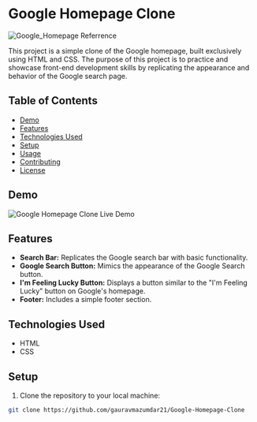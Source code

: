 # Google Homepage Clone


![Google_Homepage  Referrence](https://github.com/gauravmazumdar21/Google-Homepage-Clone/assets/26565041/73ac2cb9-8222-4085-98c6-e3e12bea8f30)

This project is a simple clone of the Google homepage, built exclusively using HTML and CSS. The purpose of this project is to practice and showcase front-end development skills by replicating the appearance and behavior of the Google search page.

## Table of Contents
- [Demo](#demo)
- [Features](#features)
- [Technologies Used](#technologies-used)
- [Setup](#setup)
- [Usage](#usage)
- [Contributing](#contributing)
- [License](#license)

## Demo

![Google Homepage Clone Live Demo](https://github.com/gauravmazumdar21/Google-Homepage-Clone/assets/26565041/91c2100a-cae8-4355-bf90-7c99b3181786)

## Features

- **Search Bar:** Replicates the Google search bar with basic functionality.
- **Google Search Button:** Mimics the appearance of the Google Search button.
- **I'm Feeling Lucky Button:** Displays a button similar to the "I'm Feeling Lucky" button on Google's homepage.
- **Footer:** Includes a simple footer section.

## Technologies Used

- HTML
- CSS

## Setup

1. Clone the repository to your local machine:

```bash
git clone https://github.com/gauravmazumdar21/Google-Homepage-Clone
